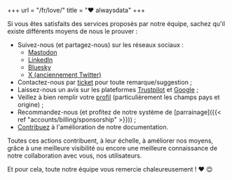 +++
url = "/fr/love/"
title = "❤️ alwaysdata"
+++

Si vous êtes satisfaits des services proposés par notre équipe, sachez qu'il existe différents moyens de nous le prouver :

* Suivez-nous (et partagez-nous) sur les réseaux sociaux :
  * [Mastodon](https://mastodon.social/@alwaysdata)
  * [LinkedIn](https://www.linkedin.com/company/alwaysdata/)
  * [Bluesky](https://bsky.app/profile/alwaysdata.bsky.social)
  * [X (anciennement Twitter)](https://x.com/alwaysdata)
* Contactez-nous par [ticket](https://admin.alwaysdata.com/support/) pour toute remarque/suggestion ;
* Laissez-nous un avis sur les plateformes [Trustpilot](https://fr.trustpilot.com/evaluate/alwaysdata.com) et [Google](https://g.page/r/CdUxURUC1V4SEB0/review) ;
* Veillez à bien remplir votre [profil](https://admin.alwaysdata.com/admin/details/) (particulièrement les champs pays et origine) ;
* Recommandez-nous (et profitez de notre système de [parrainage]({{< ref "accounts/billing/sponsorship" >}})) ;
* [Contribuez](https://github.com/alwaysdata/documentation/) à l'amélioration de notre documentation.

Toutes ces actions contribuent, à leur échelle, à améliorer nos moyens, grâce à une meilleure visibilité ou encore une meilleure connaissance de notre collaboration avec vous, nos utilisateurs.

Et pour cela, toute notre équipe vous remercie chaleureusement ! ❤️ &#x1F60A;

